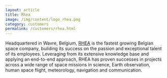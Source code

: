 ```yaml
---
layout: article
title: Rhea
image: /img/content/logo_rhea.png
category: customers
permalink: /customers/rhea.html
---
```


Headquartered in Wavre, Belgium, [RHEA](http://www.rheagroup.com) is the fastest growing Belgian space company, building its success on the passion and exceptional talent of its employees. Leveraging from its extensive knowledge base and applying an end-to-end approach, RHEA has proven successes in projects across a wide range of space missions in science, Earth observation, human space flight, meteorology, navigation and communication.
